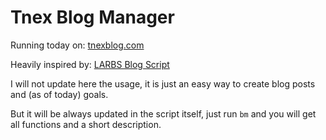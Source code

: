 Tnex Blog Manager
=================

Running today on: [tnexblog.com](http://tnexblog.com)

Heavily inspired by: [LARBS Blog Script](https://github.com/LukeSmithxyz/lb)

I will not update here the usage, it is just an easy way to create blog posts
and (as of today) goals.

But it will be always updated in the script itself, just run `bm` and you will
get all functions and a short description.
